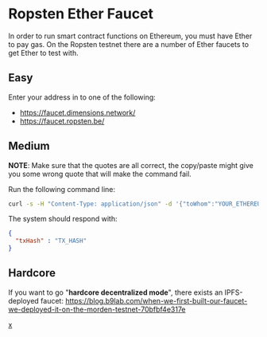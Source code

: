 # Ropsten Ether Faucet
In order to run smart contract functions on Ethereum, you must have Ether to pay gas. On the Ropsten testnet there are a number of Ether faucets to get Ether to test with.

## Easy
Enter your address in to one of the following:
- https://faucet.dimensions.network/
- https://faucet.ropsten.be/

## Medium 
**NOTE**: Make sure that the quotes are all correct, the copy/paste might give you some wrong quote that will make the command fail.

Run the following command line: 
```bash
curl -s -H "Content-Type: application/json" -d '{"toWhom":"YOUR_ETHEREUM_ADDRESS_GOES_HERE"}' -X POST https://ropsten.faucet.b9lab.com/tap
```

The system should respond with:
```json
{
  "txHash" : "TX_HASH"
}
```

## Hardcore
If you want to go "**hardcore decentralized mode**", there exists an IPFS-deployed faucet: https://blog.b9lab.com/when-we-first-built-our-faucet-we-deployed-it-on-the-morden-testnet-70bfbf4e317e


[x](../README.md)
